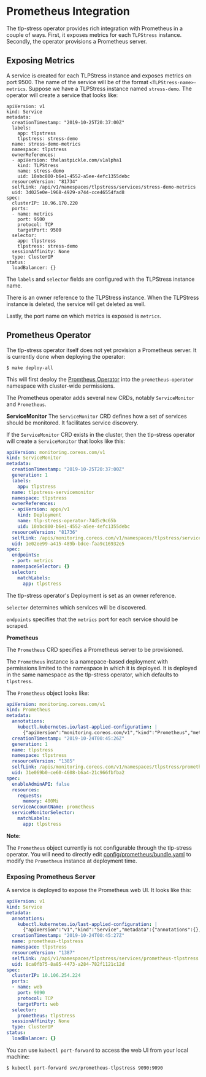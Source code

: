 # Prometheus Integration
The tlp-stress operator provides rich integration with Prometheus in a couple of ways. First, it exposes metrics for each `TLPStress` instance. Secondly, the operator provisions a Prometheus server.

## Exposing Metrics
A service is created for each TLPStress instance and exposes metrics on port 9500. The name of the service will be of the format `<TLPStress-name>-metrics`. Suppose we have a TLPStress instance named `stress-demo`. The operator will create a service that looks like:

```
apiVersion: v1
kind: Service
metadata:
  creationTimestamp: "2019-10-25T20:37:00Z"
  labels:
    app: tlpstress
    tlpstress: stress-demo
  name: stress-demo-metrics
  namespace: tlpstress
  ownerReferences:
  - apiVersion: thelastpickle.com/v1alpha1
    kind: TLPStress
    name: stress-demo
    uid: 10abc800-b6e1-4552-a5ee-4efc1355debc
  resourceVersion: "81734"
  selfLink: /api/v1/namespaces/tlpstress/services/stress-demo-metrics
  uid: 3d025e0e-1968-4929-a744-cce46554fad8
spec:
  clusterIP: 10.96.170.220
  ports:
  - name: metrics
    port: 9500
    protocol: TCP
    targetPort: 9500
  selector:
    app: tlpstress
    tlpstress: stress-demo
  sessionAffinity: None
  type: ClusterIP
status:
  loadBalancer: {}
```
The `labels` and `selector` fields are configured with the TLPStress instance name.

There is an owner reference to the TLPStress instance. When the TLPStress instance is deleted, the service will get deleted as well.

Lastly, the port name on which metrics is exposed is `metrics`.

## Prometheus Operator
The tlp-stress operator itself does not yet provision a Prometheus server. It is currently done when deploying the operator:

```
$ make deploy-all
```

This will first deploy the [Promtheus Operator](https://github.com/coreos/prometheus-operator) into the `prometheus-operator` namespace with cluster-wide permissions. 

The Prometheus operator adds several new CRDs, notably `ServiceMonitor` and `Prometheus`.

**ServiceMonitor**
The `ServiceMonitor` CRD defines how a set of services should be monitored. It facilitates service discovery.

If the `ServiceMonitor` CRD exists in the cluster, then the tlp-stress operator will create a `ServiceMonitor` that looks like this:

```yaml
apiVersion: monitoring.coreos.com/v1
kind: ServiceMonitor
metadata:
  creationTimestamp: "2019-10-25T20:37:00Z"
  generation: 1
  labels:
    app: tlpstress
  name: tlpstress-servicemonitor
  namespace: tlpstress
  ownerReferences:
  - apiVersion: apps/v1    
    kind: Deployment
    name: tlp-stress-operator-74d5c9c65b
    uid: 10abc800-b6e1-4552-a5ee-4efc1355debc
  resourceVersion: "81736"
  selfLink: /apis/monitoring.coreos.com/v1/namespaces/tlpstress/servicemonitors/stress-demo-metrics
  uid: 1e02ee99-a415-489b-bdce-faa9c16932e5
spec:
  endpoints:
  - port: metrics
  namespaceSelector: {}
  selector:
    matchLabels:
      app: tlpstress
``` 

The tlp-stress operator's Deployment is set as an owner reference.

`selector` determines which services will be discovered.

`endpoints` specifies that the `metrics` port for each service should be scraped.

**Prometheus**

The `Prometheus` CRD specifies a Prometheus server to be provisioned.

The `Prometheus` instance is a namepace-based deployment with permissions limited to the namespace in which it is deployed. It is deployed in the same namespace as the tlp-stress operator, which defaults to `tlpstress`.

The `Prometheus` object looks like:

```yaml
apiVersion: monitoring.coreos.com/v1
kind: Prometheus
metadata:
  annotations:
    kubectl.kubernetes.io/last-applied-configuration: |
      {"apiVersion":"monitoring.coreos.com/v1","kind":"Prometheus","metadata":{"annotations":{},"name":"tlpstress","namespace":"tlpstress"},"spec":{"enableAdminAPI":false,"resources":{"requests":{"memory":"400Mi"}},"serviceAccountName":"prometheus","serviceMonitorSelector":{"matchLabels":{"app":"tlpstress"}}}}
  creationTimestamp: "2019-10-24T00:45:26Z"
  generation: 1
  name: tlpstress
  namespace: tlpstress
  resourceVersion: "1385"
  selfLink: /apis/monitoring.coreos.com/v1/namespaces/tlpstress/prometheuses/tlpstress
  uid: 31e069b0-ce60-4608-b6a4-21c966fbfba2
spec:
  enableAdminAPI: false
  resources:
    requests:
      memory: 400Mi
  serviceAccountName: prometheus
  serviceMonitorSelector:
    matchLabels:
      app: tlpstress
```

**Note:** 

The `Prometheus` object currently is not configurable through the tlp-stress operator. You will need to directly edit [config/prometheus/bundle.yaml](../config/prometheus/bundle.yaml) to modify the `Prometheus` instance at deployment time.

### Exposing Prometheus Server
A service is deployed to expose the Prometheus web UI. It looks like this:

```yaml
apiVersion: v1
kind: Service
metadata:
  annotations:
    kubectl.kubernetes.io/last-applied-configuration: |
      {"apiVersion":"v1","kind":"Service","metadata":{"annotations":{},"name":"prometheus-tlpstress","namespace":"tlpstress"},"spec":{"ports":[{"name":"web","port":9090,"protocol":"TCP","targetPort":"web"}],"selector":{"prometheus":"tlpstress"}}}
  creationTimestamp: "2019-10-24T00:45:27Z"
  name: prometheus-tlpstress
  namespace: tlpstress
  resourceVersion: "1387"
  selfLink: /api/v1/namespaces/tlpstress/services/prometheus-tlpstress
  uid: 8ca0fb75-8a85-4473-a284-782f1121c12d
spec:
  clusterIP: 10.106.254.224
  ports:
  - name: web
    port: 9090
    protocol: TCP
    targetPort: web
  selector:
    prometheus: tlpstress
  sessionAffinity: None
  type: ClusterIP
status:
  loadBalancer: {}
```

You can use `kubectl port-forward` to access the web UI from your local machine:

```
$ kubectl port-forward svc/prometheus-tlpstress 9090:9090
```